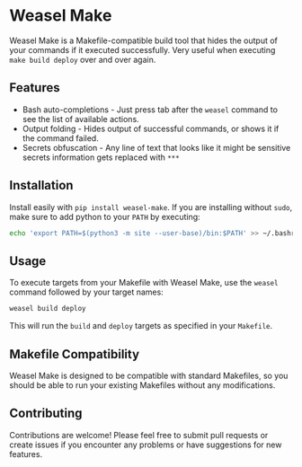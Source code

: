 # Weasel Make

Weasel Make is a Makefile-compatible build tool that hides the output of your commands if it executed successfully.
Very useful when executing `make build deploy` over and over again.

## Features

- Bash auto-completions - Just press tab after the `weasel` command to see the list of available actions.
- Output folding - Hides output of successful commands, or shows it if the command failed.
- Secrets obfuscation - Any line of text that looks like it might be sensitive secrets information gets replaced with `***`

## Installation

Install easily with `pip install weasel-make`. If you are installing without `sudo`, make sure to add python to your `PATH` by executing:

```bash
echo 'export PATH=$(python3 -m site --user-base)/bin:$PATH' >> ~/.bashrc
```

## Usage

To execute targets from your Makefile with Weasel Make, use the `weasel` command followed by your target names:
```bash
weasel build deploy
```
This will run the `build` and `deploy` targets as specified in your `Makefile`.

## Makefile Compatibility

Weasel Make is designed to be compatible with standard Makefiles, so you should be able to run your existing Makefiles without any modifications.

## Contributing

Contributions are welcome! Please feel free to submit pull requests or create issues if you encounter any problems or have suggestions for new features.
